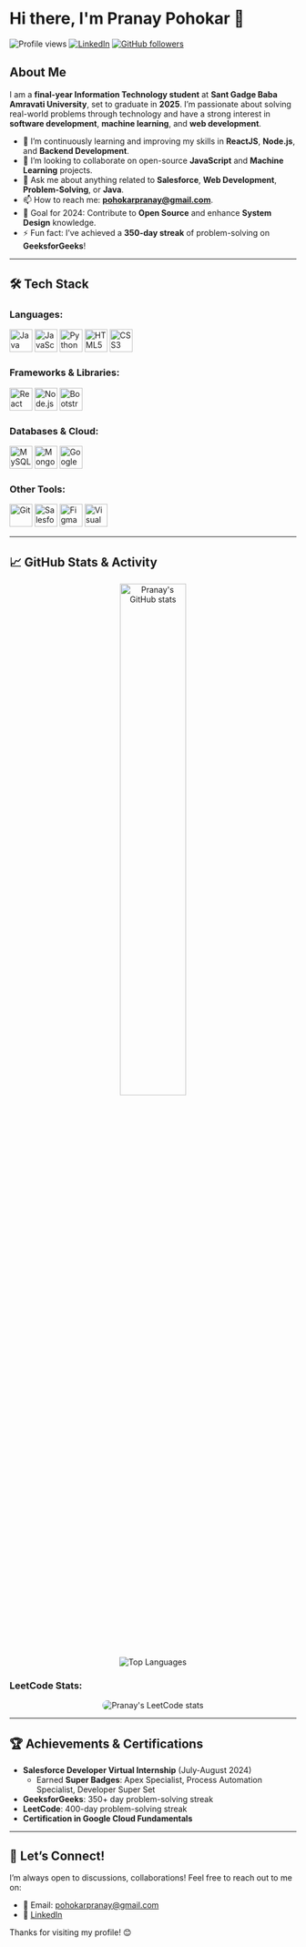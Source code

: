 # Hi there, I'm Pranay Pohokar 👋

![Profile views](https://komarev.com/ghpvc/?username=devloperpranav)
[![LinkedIn](https://img.shields.io/badge/LinkedIn-Pranay%20Pohokar-blue?logo=linkedin)](https://www.linkedin.com/in/pranay-pohokar-067937212/)
[![GitHub followers](https://img.shields.io/github/followers/devloperpranav?label=Follow&style=social)](https://github.com/devloperpranav)

## About Me
I am a **final-year Information Technology student** at **Sant Gadge Baba Amravati University**, set to graduate in **2025**. I’m passionate about solving real-world problems through technology and have a strong interest in **software development**, **machine learning**, and **web development**.


- 🔭 I’m continuously learning and improving my skills in **ReactJS**, **Node.js**, and **Backend Development**.
- 👯 I’m looking to collaborate on open-source **JavaScript** and **Machine Learning** projects.
- 💬 Ask me about anything related to **Salesforce**, **Web Development**, **Problem-Solving**, or **Java**.
- 📫 How to reach me: **pohokarpranay@gmail.com**.
- 🎯 Goal for 2024: Contribute to **Open Source** and enhance **System Design** knowledge.
- ⚡ Fun fact: I’ve achieved a **350-day streak** of problem-solving on **GeeksforGeeks**!

---

<h2>🛠 Tech Stack</h2>

<h3>Languages:</h3>
<p align="left">
  <img src="https://cdn.jsdelivr.net/gh/devicons/devicon/icons/java/java-original.svg" alt="Java" width="40" height="40"/> 
  <img src="https://cdn.jsdelivr.net/gh/devicons/devicon/icons/javascript/javascript-original.svg" alt="JavaScript" width="40" height="40"/> 
  <img src="https://cdn.jsdelivr.net/gh/devicons/devicon/icons/python/python-original.svg" alt="Python" width="40" height="40"/> 
  <img src="https://cdn.jsdelivr.net/gh/devicons/devicon/icons/html5/html5-original.svg" alt="HTML5" width="40" height="40"/> 
  <img src="https://cdn.jsdelivr.net/gh/devicons/devicon/icons/css3/css3-original.svg" alt="CSS3" width="40" height="40"/> 
</p>

<h3>Frameworks & Libraries:</h3>
<p align="left">
  <img src="https://cdn.jsdelivr.net/gh/devicons/devicon/icons/react/react-original.svg" alt="React" width="40" height="40"/> 
  <img src="https://cdn.jsdelivr.net/gh/devicons/devicon/icons/nodejs/nodejs-original.svg" alt="Node.js" width="40" height="40"/> 
  <img src="https://cdn.jsdelivr.net/gh/devicons/devicon/icons/bootstrap/bootstrap-original.svg" alt="Bootstrap" width="40" height="40"/> 
</p>

<h3>Databases & Cloud:</h3>
<p align="left">
  <img src="https://cdn.jsdelivr.net/gh/devicons/devicon/icons/mysql/mysql-original.svg" alt="MySQL" width="40" height="40"/> 
  <img src="https://cdn.jsdelivr.net/gh/devicons/devicon/icons/mongodb/mongodb-original.svg" alt="MongoDB" width="40" height="40"/> 
  <img src="https://cdn.jsdelivr.net/gh/devicons/devicon/icons/googlecloud/googlecloud-original.svg" alt="Google Cloud" width="40" height="40"/> 
</p>

<h3>Other Tools:</h3>
<p align="left">
  <img src="https://cdn.jsdelivr.net/gh/devicons/devicon/icons/git/git-original.svg" alt="Git" width="40" height="40"/> 
  <img src="https://cdn.jsdelivr.net/gh/devicons/devicon/icons/salesforce/salesforce-original.svg" alt="Salesforce" width="40" height="40"/> 
  <img src="https://cdn.jsdelivr.net/gh/devicons/devicon/icons/figma/figma-original.svg" alt="Figma" width="40" height="40"/> 
  <img src="https://cdn.jsdelivr.net/gh/devicons/devicon/icons/vscode/vscode-original.svg" alt="Visual Studio Code" width="40" height="40"/> 
</p>


---

## 📈 GitHub Stats & Activity

<p align="center">
  <img width="48%" src="https://github-readme-stats.vercel.app/api?username=devloperpranav&show_icons=true&theme=radical" alt="Pranay's GitHub stats">
</p>

<div align="center">
    <img src="https://github-readme-stats.vercel.app/api/top-langs/?username=devloperpranav&layout=compact&theme=radical" alt="Top Languages">
</div>

### LeetCode Stats:
<p align="center">
  <img src="https://leetcard.jacoblin.cool/PranayPohokar?theme=dark&font=Abel&ext=heatmap&border=2&radius=20&animation=true&site=leetcode" alt="Pranay's LeetCode stats" style="border-radius: 15px;">
</p>

---


## 🏆 Achievements & Certifications
- **Salesforce Developer Virtual Internship** (July-August 2024)
  - Earned **Super Badges**: Apex Specialist, Process Automation Specialist, Developer Super Set
- **GeeksforGeeks**: 350+ day problem-solving streak
- **LeetCode**: 400-day problem-solving streak
- **Certification in Google Cloud Fundamentals**

---

## 💬 Let’s Connect!
I’m always open to discussions, collaborations! Feel free to reach out to me on:

- 📧 Email: pohokarpranay@gmail.com
- 💼 [LinkedIn](https://www.linkedin.com/in/pranay-pohokar-067937212/)

Thanks for visiting my profile! 😊
